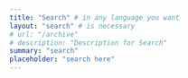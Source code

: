 ```yaml
---
title: "Search" # in any language you want
layout: "search" # is necessary
# url: "/archive"
# description: "Description for Search"
summary: "search"
placeholder: "search here"
---
```

